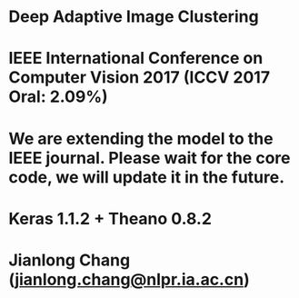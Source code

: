 # Deep Adaptive Image Clustering 
# IEEE International Conference on Computer Vision 2017 (ICCV 2017 Oral: 2.09%)
# We are extending the model to the IEEE journal. Please wait for the core code, we will update it in the future.
# Keras 1.1.2 + Theano 0.8.2
# Jianlong Chang (jianlong.chang@nlpr.ia.ac.cn)
